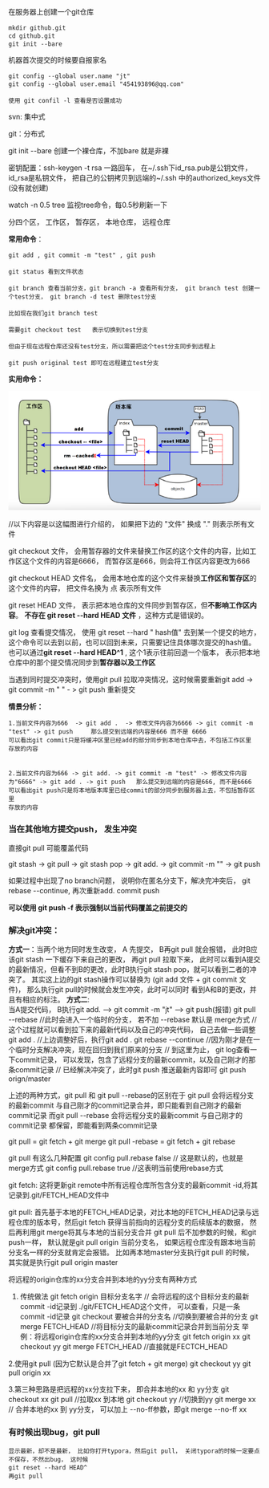 在服务器上创建一个git仓库

~~~
mkdir github.git
cd github.git
git init --bare
~~~

机器首次提交的时候要自报家名

~~~
git config --global user.name "jt"
git config --global user.email "454193896@qq.com"

使用 git confil -l 查看是否设置成功
~~~





svn: 集中式

git：分布式

git init --bare 创建一个裸仓库，不加bare 就是非裸

密钥配置：ssh-keygen -t rsa 一路回车， 在~/.ssh下id_rsa.pub是公钥文件，id_rsa是私钥文件， 把自己的公钥拷贝到远端的~/.ssh 中的authorized_keys文件(没有就创建)

watch -n 0.5 tree  监视tree命令，每0.5秒刷新一下

分四个区， 工作区， 暂存区， 本地仓库， 远程仓库

**常用命令**：

~~~
git add , git commit -m "test" , git push

git status 看到文件状态

git branch 查看当前分支，git branch -a 查看所有分支， git branch test 创建一个test分支， git branch -d test 删除test分支

比如现在我们git branch test

需要git checkout test   表示切换到test分支

但由于现在远程仓库还没有test分支，所以需要把这个test分支同步到远程上

git push original test 即可在远程建立test分支
~~~



**实用命令：**

![1676257212630](../pic/1676257212630.png)

//以下内容是以这幅图进行介绍的， 如果把下边的 "文件" 换成 "." 则表示所有文件

git checkout 文件， 会用暂存器的文件来替换工作区的这个文件的内容，比如工作区这个文件的内容是6666， 而暂存区是666，则会将工作区内容更改为666

git checkout HEAD 文件名， 会用本地仓库的这个文件来替换**工作区和暂存区**的这个文件的内容， 把文件名换为 点 表示所有文件

git reset HEAD 文件， 表示把本地仓库的文件同步到暂存区，但**不影响工作区内容**。
**不存在 git reset --hard HEAD 文件** ，这种方式是错误的。

git log  查看提交情况， 使用 git reset --hard " hash值" 去到某一个提交的地方，这个命令可以去到以前，也可以回到未来，只需要记住具体哪次提交的hash值。 也可以通过**git reset --hard HEAD^1** , 这个1表示往前回退一个版本， 表示把本地仓库中的那个提交情况同步到**暂存器以及工作区**

当遇到同时提交冲突时，使用git pull 拉取冲突情况，这时候需要重新git add -> git commit -m " " - > git push 重新提交

**情景分析：**

~~~
1.当前文件内容为666  -> git add .  -> 修改文件内容为6666 -> git commit -m "test" -> git push     那么提交到远端的内容是666 而不是 6666
可以看出git commit只是将缓冲区里已经add的部分同步到本地仓库中去，不包括工作区里
存放的内容


2.当前文件内容为666 -> git add. -> git commit -m "test" -> 修改文件内容为"6666" -> git add . -> git push   那么提交到远端的内容是666, 而不是6666
可以看出git push只是将本地版本库里已经commit的部分同步到服务器上去，不包括暂存区里
存放的内容

~~~

### 当在其他地方提交push， 发生冲突

直接git pull 可能覆盖代码

git stash -> git pull -> git stash pop -> git add. -> git commit -m "" -> git push

如果过程中出现了no branch问题， 说明你在匿名分支下，解决完冲突后， git rebase --continue,  再次重新add. commit push

**可以使用 git push -f  表示强制以当前代码覆盖之前提交的**

### 解决git冲突：
**方式一**：当两个地方同时发生改变， A 先提交， B再git pull 就会报错， 此时B应该git stash 一下缓存下来自己的更改， 
再git pull 拉取下来， 此时可以看到A提交的最新情况，但看不到B的更改，此时B执行git stash pop，就可以看到二者的冲突了。
其实这上边的git stash操作可以替换为 (git add 文件 + git commit 文件)， 那么执行git pull的时候就会发生冲突，此时可以同时
看到A和B的更改，并且有相应的标注。
**方式二**:  
当A提交代码， B执行git add. --> git commit -m "jt" --> git push(报错)
git pull --rebase	//此时会进入一个临时的分支， 若不加 --rebase 默认是 merge方式
//这个过程就可以看到拉下来的最新代码以及自己的冲突代码， 自己去做一些调整
git add .	//上边调整好后，执行git add .
git rebase --continue	//因为刚才是在一个临时分支解决冲突，现在回归到我们原来的分支
// 到这里为止， git log查看一下commit记录， 可以发现，包含了远程分支的最新commit，以及自己刚才的那条commit记录
// 已经解决冲突了，此时git push 推送最新内容即可
git push orign/master


上述的两种方式，git pull 和 git pull --rebase的区别在于
git pull 会将远程分支的最新commit 与自己刚才的commit记录合并，即只能看到自己刚才的最新commit记录
而git pull --rebase 会将远程分支的最新commit 与自己刚才的commit记录 都保留，即能看到两条commit记录



git pull = git fetch + git merge
git pull -rebase = git fetch + git rebase

git pull 有这么几种配置
git config pull.rebase false  // 这是默认的，也就是merge方式
git config pull.rebase true  //这表明当前使用rebase方式

git fetch: 这将更新git remote中所有远程仓库所包含分支的最新commit -id,将其记录到.git/FETCH_HEAD文件中

git pull: 首先基于本地的FETCH_HEAD记录，对比本地的FETCH_HEAD记录与远程仓库的版本号，然后git fetch 获得当前指向的远程分支的后续版本的数据，
然后再利用git merge将其与本地的当前分支合并
git pull 后不加参数的时候，和git push一样， 默认就是git pull origin 当前分支名， 如果远程仓库没有跟本地当前分支名一样的分支就肯定会报错。
比如再本地master分支执行git pull 的时候， 其实就是执行git pull origin master


将远程的origin仓库的xx分支合并到本地的yy分支有两种方式
1. 传统做法
git fetch origin 目标分支名字 // 会将远程的这个目标分支的最新commit -id记录到 ./git/FETCH_HEAD这个文件， 可以查看，只是一条commit -id记录
git checkout 要被合并的分支名 //切换到要被合并的分支
git merge FETCH_HEAD //将目标分支的最新commit记录合并到当前分支
举例：将远程origin仓库的xx分支合并到本地的yy分支
git fetch origin xx
git checkout yy
git merge FETCH_HEAD  //直接就是FECTCH_HEAD

2.使用git pull (因为它默认是合并了git fetch + git merge)
git checkout yy
git pull origin xx

3.第三种思路是把远程的xx分支拉下来， 即合并本地的xx 和 yy分支
git checkout xx
git pull  //拉取xx 到本地
git checkout yy //切换到yy
git merge xx // 合并本地的xx 到 yy分支， 可以加上 --no-ff参数，即git merge --no-ff xx



### 有时候出现bug，git pull

~~~
显示最新，却不是最新， 比如你打开typora，然后git pull， 关闭typora的时候一定要点不保存，不然出bug， 这时候
git reset --hard HEAD^ 
再git pull
~~~

